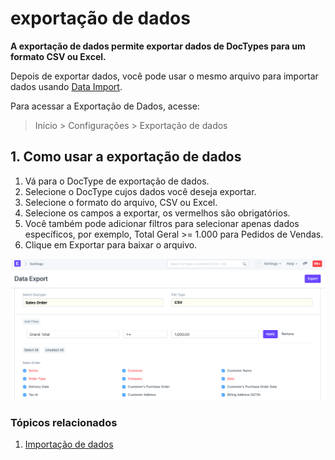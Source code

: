 # exportação de dados


**A exportação de dados permite exportar dados de DocTypes para um formato CSV ou Excel.**


Depois de exportar dados, você pode usar o mesmo arquivo para importar dados usando [Data Import](/docs/v13/user/manual/en/setting-up/data/data-import).


Para acessar a Exportação de Dados, acesse:



>
> Início > Configurações > Exportação de dados
>
>
>


## 1. Como usar a exportação de dados


1. Vá para o DocType de exportação de dados.
2. Selecione o DocType cujos dados você deseja exportar.
3. Selecione o formato do arquivo, CSV ou Excel.
4. Selecione os campos a exportar, os vermelhos são obrigatórios.
5. Você também pode adicionar filtros para selecionar apenas dados específicos, por exemplo, Total Geral >= 1.000 para Pedidos de Vendas.
6. Clique em Exportar para baixar o arquivo.


![Exportação de dados](/files/data-export.png)


### Tópicos relacionados


1. [Importação de dados](/docs/v13/user/manual/en/setting-up/data/data-import)